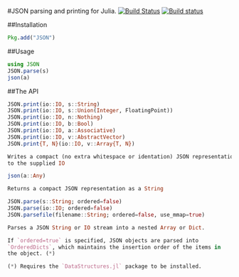 #JSON parsing and printing for Julia.
[![Build Status](https://travis-ci.org/JuliaLang/JSON.jl.png)](https://travis-ci.org/JuliaLang/JSON.jl)
[![Build status](https://ci.appveyor.com/api/projects/status/2sfomjwl29k6y6oy)](https://ci.appveyor.com/project/staticfloat/json-jl)

##Installation

```julia
Pkg.add("JSON")
```

##Usage

```julia
using JSON
JSON.parse(s)
json(a)
```

##The API

```julia
JSON.print(io::IO, s::String)
JSON.print(io::IO, s::Union(Integer, FloatingPoint))
JSON.print(io::IO, n::Nothing)
JSON.print(io::IO, b::Bool)
JSON.print(io::IO, a::Associative)
JSON.print(io::IO, v::AbstractVector)
JSON.print{T, N}(io::IO, v::Array{T, N})

Writes a compact (no extra whitespace or identation) JSON representation
to the supplied IO
```

```julia
json(a::Any)

Returns a compact JSON representation as a String
```

```julia
JSON.parse(s::String; ordered=false)
JSON.parse(io::IO; ordered=false)
JSON.parsefile(filename::String; ordered=false, use_mmap=true)

Parses a JSON String or IO stream into a nested Array or Dict.

If `ordered=true` is specified, JSON objects are parsed into
`OrderedDicts`, which maintains the insertion order of the items in
the object. (*)

(*) Requires the `DataStructures.jl` package to be installed.

```

